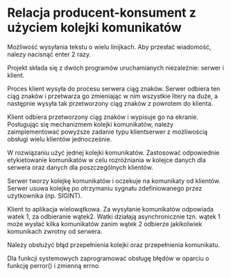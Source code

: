 # Relacja producent-konsument z użyciem kolejki komunikatów

Możliwość wysyłania tekstu o wielu linijkach. Aby przesłać wiadomość, nalezy nacisnąć enter 2 razy.

Projekt składa się z dwóch programów uruchamianych niezależnie: serwer i klient.

Proces klient wysyła do procesu serwera ciąg znaków. Serwer odbiera ten ciąg znaków i przetwarza go
zmieniając w nim wszystkie litery na duże, a następnie wysyła tak przetworzony ciąg znaków z
powrotem do klienta. 

Klient odbiera przetworzony ciąg znaków i wypisuje go na ekranie. Posługując
się mechanizmem kolejki komunikatów, należy zaimplementować powyższe zadanie typu klientserwer z możliwością obsługi wielu klientów jednocześnie. 

W rozwiązaniu użyć jednej kolejki komunikatów. Zastosować odpowiednie etykietowanie komunikatów w celu rozróżniania w kolejce
danych dla serwera oraz danych dla poszczególnych klientów.


Serwer tworzy kolejkę komunikatów i oczekuje na komunikaty od klientów. Serwer usuwa kolejkę po
otrzymaniu sygnału zdefiniowanego przez użytkownika (np. SIGINT).


Klient to aplikacja wielowątkowa. Za wysyłanie komunikatów
odpowiada watek 1, za odbieranie wątek2. Watki działają asynchronicznie tzn. wątek 1 może wysłać
kilka komunikatów zanim wątek 2 odbierze jakikolwiek komunikach zwrotny od serwera.

Należy obsłużyć błąd przepełnienia kolejki oraz przepełnienia komunikatu.

Dla funkcji systemowych zaprogramować obsługę błędów w oparciu o funkcję perror() i zmienną errno
